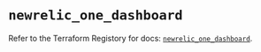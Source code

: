 # `newrelic_one_dashboard`

Refer to the Terraform Registory for docs: [`newrelic_one_dashboard`](https://registry.terraform.io/providers/newrelic/newrelic/3.27.4/docs/resources/one_dashboard).
